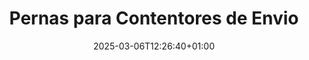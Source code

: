 ---
title: "Pernas para Contentores de Envio"
description: "Confoot - pernas para contentores de envio"
date: 2025-03-06T12:26:40+01:00
draft: false
---